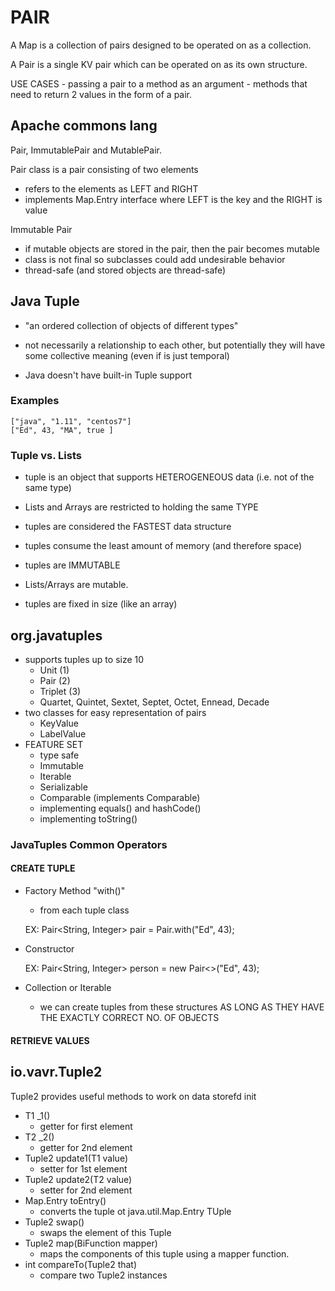 # PAIR

A Map is a collection of pairs designed to be operated on as a collection. 

A Pair is a single KV pair which can be operated on as its own structure. 

USE CASES
    - passing a pair to a method as an argument
    - methods that need to return 2 values in the form of a pair. 
    
    
## Apache commons lang

Pair, ImmutablePair and MutablePair.

Pair class is a pair consisting of two elements
- refers to the elements as LEFT and RIGHT
- implements Map.Entry interface where LEFT is the key and the RIGHT is value

Immutable Pair
- if mutable objects are stored in the pair, then the pair becomes mutable
- class is not final so subclasses could add undesirable behavior
- thread-safe (and stored objects are thread-safe)

## Java Tuple
- "an ordered collection of objects of different types"
- not necessarily a relationship to each other, but potentially they will
have some collective meaning (even if is just temporal)

- Java doesn't have built-in Tuple support

### Examples

    ["java", "1.11", "centos7"]
    ["Ed", 43, "MA", true ]
    
### Tuple vs. Lists
- tuple is an object that supports HETEROGENEOUS data (i.e. not of the same type)
- Lists and Arrays are restricted to holding the same TYPE

- tuples are considered the FASTEST data structure
- tuples consume the least amount of memory (and therefore space)

- tuples are IMMUTABLE
- Lists/Arrays are mutable. 

- tuples are fixed in size (like an array)

## org.javatuples
- supports tuples up to size 10
    - Unit (1)
    - Pair (2)
    - Triplet (3)
    - Quartet, Quintet, Sextet, Septet, Octet, Ennead, Decade
- two classes for easy representation of pairs
    - KeyValue
    - LabelValue
- FEATURE SET
    - type safe
    - Immutable
    - Iterable
    - Serializable
    - Comparable (implements Comparable)
    - implementing equals() and hashCode()
    - implementing toString()
    
### JavaTuples Common Operators
#### CREATE TUPLE
- Factory Method "with()" 
    - from each tuple class

    
    EX:
        Pair<String, Integer> pair = Pair.with("Ed", 43);
        
- Constructor

    
    EX:
        Pair<String, Integer> person = new Pair<>("Ed", 43);
        

- Collection or Iterable
    - we can create tuples from these structures AS LONG AS THEY HAVE
    THE EXACTLY CORRECT NO. OF OBJECTS

#### RETRIEVE VALUES


## io.vavr.Tuple2 
Tuple2 provides useful methods to work on data storefd init
- T1 _1()   
    - getter for first element
- T2 _2()
    - getter for 2nd element
- Tuple2 update1(T1 value)
    - setter for 1st element
- Tuple2 update2(T2 value) 
    - setter for 2nd element
- Map.Entry toEntry()
    - converts the tuple ot java.util.Map.Entry TUple
- Tuple2 swap()
    - swaps the element of this Tuple
- Tuple2 map(BiFunction mapper) 
    - maps the components of this tuple using a mapper function.
- int compareTo(Tuple2 that)
    - compare two Tuple2 instances
